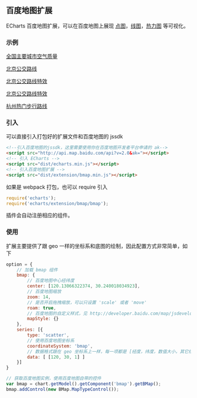 ## 百度地图扩展

ECharts 百度地图扩展，可以在百度地图上展现 [点图](http://echarts.baidu.com/option.html#series-scatter)，[线图](http://echarts.baidu.com/option.html#series-line)，[热力图](http://echarts.baidu.com/option.html#series-heatmap) 等可视化。


### 示例

[全国主要城市空气质量](http://echarts.baidu.com/demo.html#effectScatter-bmap)

[北京公交路线](http://echarts.baidu.com/demo.html#lines-bmap-bus)

[北京公交路线特效](http://echarts.baidu.com/demo.html#lines-bmap-effect)

[北京公交路线特效](http://echarts.baidu.com/demo.html#lines-bmap-effect)

[杭州热门步行路线](http://echarts.baidu.com/demo.html#heatmap-bmap)


### 引入

可以直接引入打包好的扩展文件和百度地图的 jssdk

```html
<!--引入百度地图的jssdk，这里需要使用你在百度地图开发者平台申请的 ak-->
<script src="http://api.map.baidu.com/api?v=2.0&ak="></script>
<!-- 引入 ECharts -->
<script src="dist/echarts.min.js"></script>
<!-- 引入百度地图扩展 -->
<script src="dist/extension/bmap.min.js"></script>
```

如果是 webpack 打包，也可以 require 引入

```js
require('echarts');
require('echarts/extension/bmap/bmap');
```

插件会自动注册相应的组件。

### 使用

扩展主要提供了跟 geo 一样的坐标系和底图的绘制，因此配置方式非常简单，如下

```js
option = {
    // 加载 bmap 组件
    bmap: {
        // 百度地图中心经纬度
        center: [120.13066322374, 30.240018034923],
        // 百度地图缩放
        zoom: 14,
        // 是否开启拖拽缩放，可以只设置 'scale' 或者 'move'
        roam: true,
        // 百度地图的自定义样式，见 http://developer.baidu.com/map/jsdevelop-11.htm
        mapStyle: {}
    },
    series: [{
        type: 'scatter',
        // 使用百度地图坐标系
        coordinateSystem: 'bmap',
        // 数据格式跟在 geo 坐标系上一样，每一项都是 [经度，纬度，数值大小，其它维度...]
        data: [ [120, 30, 1] ]
    }]
}

// 获取百度地图实例，使用百度地图自带的控件
var bmap = chart.getModel().getComponent('bmap').getBMap();
bmap.addControl(new BMap.MapTypeControl());
```


